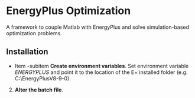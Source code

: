 # EnergyPlus Optimization
A framework to couple Matlab with EnergyPlus and solve simulation-based optimization problems.

## Installation

* Item 
  -subitem __Create environment variables__. Set environment variable _ENERGYPLUS_ and point it to the location of the E+ installed folder (e.g. C:\EnergyPlusV8-9-0\).

2. __Alter the batch file__. 


